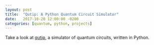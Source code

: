 ```yaml
---
layout: post
title:  "Qutip: A Python Quantum Circuit Simulator"
date:   2017-10-20 12:00:00 -0200
categories: [quantum, python, projects]
---
```


Take a look at [qutip][qutip], a simulator of quantum circuits,
written in Python.

[qutip]: http://qutip.org/
